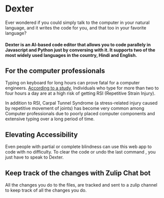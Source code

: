 # Dexter

Ever wondered if you could simply talk to the computer in your natural language, and it writes the code for you, and that too in your favorite language?

#### Dexter is an AI-based code editor that allows you to code parallely in Javascript and Python just by conversing with it. It supports two of the most widely used languages in the country, Hindi and English.

## For the computer professionals
Typing on keyboard for long hours can prove fatal for a computer engineers. [According to a study](https://web.eecs.umich.edu/~cscott/rsi.html##book), Individuals who type for more than two to four hours a day are at a high risk of getting RSI (Repetitive Strain Injury). 

In addition to RSI, Carpal Tunnel Syndrome (a stress-related injury caused by repetitive movement of joints) has become very common among Computer professionals due to poorly placed computer components and extensive typing over a long period of time.

## Elevating Accessibility
Even people with partial or complete blindness can use this web app to code with no difficulty. To clear the code or undo the last command , you just have to speak to Dexter.

## Keep track of the changes with Zulip Chat bot
All the changes you do to the files, are tracked and sent to a zulip channel to keep track of all the changes you do.
